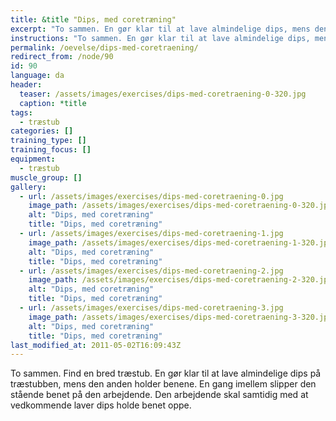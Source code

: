 ```yaml
---
title: &title "Dips, med coretræning"
excerpt: "To sammen. En gør klar til at lave almindelige dips, mens den anden holder benene. En gang imellem slipper den stående benet på den arbejdende. Den arbejdende skal samtidig med at vedkommende laver dips holde benet oppe."
instructions: "To sammen. En gør klar til at lave almindelige dips, mens den anden holder benene. En gang imellem slipper den stående benet på den arbejdende. Den arbejdende skal samtidig med at vedkommende laver dips holde benet oppe."
permalink: /oevelse/dips-med-coretraening/
redirect_from: /node/90
id: 90
language: da
header:
  teaser: /assets/images/exercises/dips-med-coretraening-0-320.jpg
  caption: *title
tags:
  - træstub
categories: []
training_type: [] 
training_focus: []
equipment:
  - træstub
muscle_group: []
gallery:
  - url: /assets/images/exercises/dips-med-coretraening-0.jpg
    image_path: /assets/images/exercises/dips-med-coretraening-0-320.jpg
    alt: "Dips, med coretræning"
    title: "Dips, med coretræning"
  - url: /assets/images/exercises/dips-med-coretraening-1.jpg
    image_path: /assets/images/exercises/dips-med-coretraening-1-320.jpg
    alt: "Dips, med coretræning"
    title: "Dips, med coretræning"
  - url: /assets/images/exercises/dips-med-coretraening-2.jpg
    image_path: /assets/images/exercises/dips-med-coretraening-2-320.jpg
    alt: "Dips, med coretræning"
    title: "Dips, med coretræning"
  - url: /assets/images/exercises/dips-med-coretraening-3.jpg
    image_path: /assets/images/exercises/dips-med-coretraening-3-320.jpg
    alt: "Dips, med coretræning"
    title: "Dips, med coretræning"
last_modified_at: 2011-05-02T16:09:43Z
---
```


To sammen. Find en bred træstub. En gør klar til at lave almindelige dips på træstubben, mens den anden holder benene. En gang imellem slipper den stående benet på den arbejdende. Den arbejdende skal samtidig med at vedkommende laver dips holde benet oppe.
